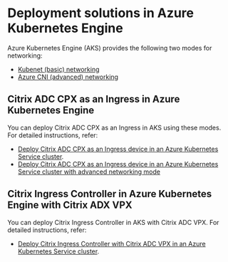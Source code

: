 # Deployment solutions in Azure Kubernetes Engine

Azure Kubernetes Engine (AKS) provides the following two modes for networking:

-  [Kubenet (basic) networking](https://docs.microsoft.com/en-us/azure/aks/concepts-network#kubenet-basic-networking)
-  [Azure CNI (advanced) networking](https://docs.microsoft.com/en-us/azure/aks/concepts-network#azure-cni-advanced-networking)

## Citrix ADC CPX as an Ingress in Azure Kubernetes Engine

You can deploy Citrix ADC CPX as an Ingress in AKS using these modes. For detailed instructions, refer:

-  [Deploy Citrix ADC CPX as an Ingress device in an Azure Kubernetes Service cluster](../../docs/deploy/deploy-azure.md).
-  [Deploy Citrix ADC CPX as an Ingress device in an Azure Kubernetes Service cluster with advanced networking mode](../../docs/deploy/deploy-azure-cni.md)

## Citrix Ingress Controller in Azure Kubernetes Engine with Citrix ADX VPX

You can deploy Citrix Ingress Controller in AKS with Citrix ADC VPX. For detailed instructions, refer:
-  [Deploy Citrix Ingress Controller with Citrix ADC VPX in an Azure Kubernetes Service cluster](../../docs/deploy/deploy-azure-cic.md).

